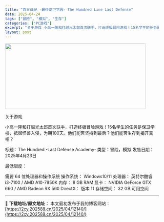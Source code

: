 ```yaml
---
title: "百日战纪 -最终防卫学园- The Hundred Line Last Defense"
date: 2025-04-24
tags: ["冒险", "模拟", "生存"]
categories: ["PC游戏"]
excerpt: "关于游戏 小高一隆和打越光太郎首次联手，打造终极冒险游戏！15名学生的任务是保卫学校，抵御怪兽入侵，为期100天。他们能否坚持到最后？他们能否生存到揭开真相？ 标题：The Hundred -Last Defense Academy- 类型：冒险，模拟 发售日期：2025年4月23日 最低限度： 需&hellip;"
layout: post
---
```


<img class="aligncenter size-full wp-image-12125" src="https://2cy.202588.cn/wp-content/uploads/2025/04/2025042407273146.webp" alt="" width="460" height="215" />

关于游戏

小高一隆和打越光太郎首次联手，打造终极冒险游戏！15名学生的任务是保卫学校，抵御怪兽入侵，为期100天。他们能否坚持到最后？他们能否生存到揭开真相？

标题：The Hundred -Last Defense Academy-
类型：冒险，模拟
发售日期：2025年4月23日

最低限度：

需要 64 位处理器和操作系统
操作系统： Windows10/11
处理器： 英特尔酷睿 i3-7100 / AMD A10-7850K
内存： 8 GB RAM
显卡： NVIDIA GeForce GTX 660 / AMD Radeon RX 560
DirectX： 版本 11
存储空间： 32 GB 可用空间

---
📖 **下载地址/原文地址：** 本文最初发布于我的博客网站：[https://2cy.202588.cn/2025/04/12140/](https://2cy.202588.cn/2025/04/12140/)
